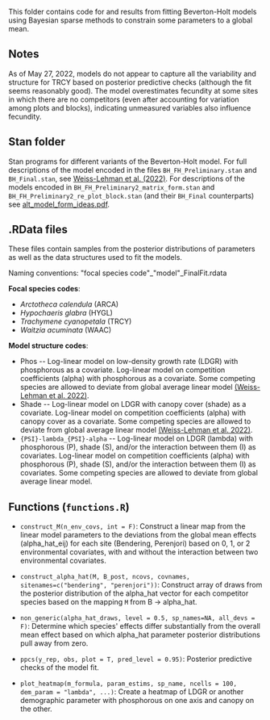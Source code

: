 This folder contains code for and results from fitting Beverton-Holt models using Bayesian sparse methods to constrain some parameters to a global mean.

## Notes

As of May 27, 2022, models do not appear to capture all the variability and structure for TRCY based on posterior predictive checks (although the fit seems reasonably good). The model overestimates fecundity at some sites in which there are no competitors (even after accounting for variation among plots and blocks), indicating unmeasured variables also influence fecundity.

## Stan folder

Stan programs for different variants of the Beverton-Holt model. For full descriptions of the model encoded in the files `BH_FH_Preliminary.stan` and `BH_Final.stan`, see [Weiss-Lehman et al. (2022)](https://onlinelibrary.wiley.com/doi/10.1111/ele.13977). For descriptions of the models encoded in `BH_FH_Preliminary2_matrix_form.stan` and `BH_FH_Preliminary2_re_plot_block.stan` (and their `BH_Final` counterparts) see [alt_model_form_ideas.pdf](https://github.com/laurenmh/sToration-york-gum/blob/master/Sparse_model_fits/alt_model_form_ideas.pdf).

## .RData files

These files contain samples from the posterior distributions of parameters as well as the data structures used to fit the models. 

Naming conventions: "focal species code"_"model"_FinalFit.rdata

**Focal species codes**:
  * *Arctotheca calendula* (ARCA)
  * *Hypochaeris glabra* (HYGL)
  * *Trachymene cyanopetala* (TRCY)
  * *Waitzia acuminata* (WAAC)
  
**Model structure codes**:
  * Phos -- Log-linear model on low-density growth rate (LDGR) with phosphorous as a covariate. Log-linear model on competition coefficients (alpha) with phosphorous as a covariate. Some competing species are allowed to deviate from global average linear model [(Weiss-Lehman et al. 2022)](https://onlinelibrary.wiley.com/doi/10.1111/ele.13977). 
  * Shade -- Log-linear model on LDGR with canopy cover (shade) as a covariate. Log-linear model on competition coefficients (alpha) with canopy cover as a covariate. Some competing species are allowed to deviate from global average linear model [(Weiss-Lehman et al. 2022)](https://onlinelibrary.wiley.com/doi/10.1111/ele.13977).
  * `{PSI}-lambda_{PSI}-alpha` -- Log-linear model on LDGR (lambda) with phosphorous (P), shade (S), and/or the interaction between them (I) as covariates. Log-linear model on competition coefficients (alpha) with phosphorous (P), shade (S), and/or the interaction between them (I) as covariates. Some competing species are allowed to deviate from global average linear model.
  
## Functions (`functions.R`)

* `construct_M(n_env_covs, int = F)`: Construct a linear map from the linear model parameters to the deviations from the global mean effects (alpha_hat_eij) for each site (Bendering, Perenjori) based on 0, 1, or 2 environmental covariates, with and without the interaction between two environmental covariates.

* `construct_alpha_hat(M, B_post, ncovs, covnames, sitenames=c("bendering", "perenjori"))`: Construct array of draws from the posterior distribution of the alpha_hat vector for each competitor species based on the mapping `M` from B -> alpha_hat. 

* `non_generic(alpha_hat_draws, level = 0.5, sp_names=NA, all_devs = F)`: Determine which species' effects differ substantially from the overall mean effect based on which alpha_hat parameter posterior distributions pull away from zero.

* `ppcs(y_rep, obs, plot = T, pred_level = 0.95)`: Posterior predictive checks of the model fit.

* `plot_heatmap(m_formula, param_estims, sp_name, ncells = 100, dem_param = "lambda", ...)`: Create a heatmap of LDGR or another demographic parameter with phosphorous on one axis and canopy on the other.
  
  
  
  